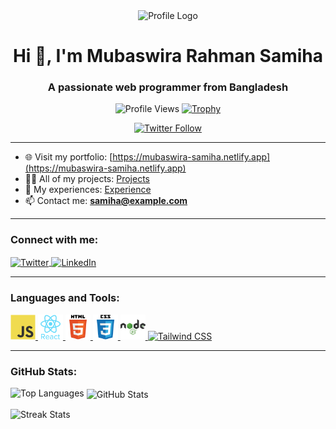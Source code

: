 <div align="center">
  <img height="200" src="[[https://ibb.co.com/QPjLpyq](https://i.ibb.co.com/zXHpQqL/Whats-App-Image-2024-11-07-at-23-19-16-e8072d04.jpg)](https://i.ibb.co.com/zXHpQqL/Whats-App-Image-2024-11-07-at-23-19-16-e8072d04.jpg)" alt="Profile Logo" />
</div>

<h1 align="center">Hi 👋, I'm Mubaswira Rahman Samiha</h1>
<h3 align="center">A passionate web programmer from Bangladesh</h3>

<p align="center">
  <img src="https://komarev.com/ghpvc/?username=samiha-hash&label=Profile%20views&color=0e75b6&style=flat" alt="Profile Views" />
  <a href="https://github.com/ryo-ma/github-profile-trophy">
    <img src="https://github-profile-trophy.vercel.app/?username=samiha-hash&theme=monokai" alt="Trophy" />
  </a>
</p>

<p align="center">
  <a href="https://twitter.com/samiharahman324" target="blank">
    <img src="https://img.shields.io/twitter/follow/samiharahman324?logo=twitter&style=for-the-badge" alt="Twitter Follow" />
  </a>
</p>

---

- 🌐 Visit my portfolio: [https://mubaswira-samiha.netlify.app](https://mubaswira-samiha.netlify.app)
- 👨‍💻 All of my projects: [Projects](https://mubaswira-samiha.netlify.app/#projects)
- 📄 My experiences: [Experience](https://mubaswira-samiha.netlify.app/#experience)
- 📫 Contact me: **samiha@example.com**

---

<h3 align="left">Connect with me:</h3>
<p align="left">
  <a href="https://twitter.com/samiharahman324" target="_blank">
    <img align="center" src="https://raw.githubusercontent.com/rahuldkjain/github-profile-readme-generator/master/src/images/icons/Social/twitter.svg" alt="Twitter" height="30" width="40" />
  </a>
  <a href="https://linkedin.com/in/mubaswira-rahman-samiha" target="_blank">
    <img align="center" src="https://raw.githubusercontent.com/rahuldkjain/github-profile-readme-generator/master/src/images/icons/Social/linked-in-alt.svg" alt="LinkedIn" height="30" width="40" />
  </a>
</p>

---

<h3 align="left">Languages and Tools:</h3>
<p align="left">
  <a href="https://developer.mozilla.org/en-US/docs/Web/JavaScript" target="_blank">
    <img src="https://raw.githubusercontent.com/devicons/devicon/master/icons/javascript/javascript-original.svg" alt="JavaScript" width="40" height="40" />
  </a>
  <a href="https://reactjs.org/" target="_blank">
    <img src="https://raw.githubusercontent.com/devicons/devicon/master/icons/react/react-original-wordmark.svg" alt="React" width="40" height="40" />
  </a>
  <a href="https://www.w3.org/html/" target="_blank">
    <img src="https://raw.githubusercontent.com/devicons/devicon/master/icons/html5/html5-original-wordmark.svg" alt="HTML" width="40" height="40" />
  </a>
  <a href="https://www.w3schools.com/css/" target="_blank">
    <img src="https://raw.githubusercontent.com/devicons/devicon/master/icons/css3/css3-original-wordmark.svg" alt="CSS" width="40" height="40" />
  </a>
  <a href="https://nodejs.org" target="_blank">
    <img src="https://raw.githubusercontent.com/devicons/devicon/master/icons/nodejs/nodejs-original-wordmark.svg" alt="Node.js" width="40" height="40" />
  </a>
  <a href="https://tailwindcss.com/" target="_blank">
    <img src="https://www.vectorlogo.zone/logos/tailwindcss/tailwindcss-icon.svg" alt="Tailwind CSS" width="40" height="40" />
  </a>
  <!-- Add more tools and languages here -->
</p>

---

<h3 align="left">GitHub Stats:</h3>
<p>
  <img align="left" src="https://github-readme-stats.vercel.app/api/top-langs?username=samiha-hash&show_icons=true&locale=en&layout=compact" alt="Top Languages" />
</p>

<p>&nbsp;<img align="center" src="https://github-readme-stats.vercel.app/api?username=samiha-hash&show_icons=true&locale=en" alt="GitHub Stats" /></p>

<p><img align="center" src="https://github-readme-streak-stats.herokuapp.com/?user=samiha-hash&" alt="Streak Stats" /></p>
